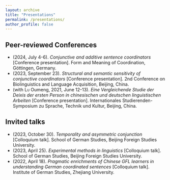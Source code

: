 ```yaml
---
layout: archive
title: "Presentations"
permalink: /presentations/
author_profile: false
---
```


## Peer-reviewed Conferences
<!-- * (with Markus Steinbach, 2024, September 26-27). *Reversed temporal and causal relations in conjunctive coordination* [Poster presentation]. 5th Experimental Pragmatics in Italy (xPrag.it), Venice, Italy.
* (with Markus Steinbach, 2024, September 17-19). *Temporality and causality in asymmetric conjunction* [Poster presentation]. Sinn und Bedeutung 29, Noto, Italy. -->
* (2024, July 4-6). *Conjunctive and additive sentence coordinators* [Conference presentation]. Form and Meaning of Coordination, Göttingen, Germany.
* (2023, September 23). *Structural and semantic sensitivity of conjunctive coordinators* [Conference presentation]. 2nd Conference on Biolinguistics and Language Acquisition, Beijing, China.
* (with <span style="font-variant:small-caps;">Lu</span> Oumeng, 2021, June 12-13). *Eine Vergleichende Studie der Deixis der ersten Person in chinesischen und deutschen linguistischen Arbeiten* [Conference presentation]. Internationales Studierenden-Symposium zu Sprache, Technik und Kultur, Beijing, China. 

## Invited talks

* (2023, October 30). *Temporality and asymmetric conjunction* [Colloquium talk]. School of German Studies, Beijing Foreign Studies University.
* (2023, April 25). *Experimental methods in linguistics* [Colloquium talk]. School of German Studies, Beijing Foreign Studies University.
* (2022, April 18). *Pragmatic enrichments of Chinese GFL learners in understanding German coordinated sentences* [Colloquium talk]. Institute of German Studies, Zhejiang University.
